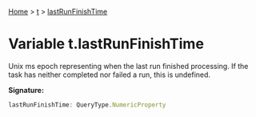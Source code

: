 [Home](../../../index.md) &gt; [t](../../t.md) &gt; [lastRunFinishTime](./lastrunfinishtime.md)

# Variable t.lastRunFinishTime

Unix ms epoch representing when the last run finished processing. If the task has neither completed nor failed a run, this is undefined.

<b>Signature:</b>

```typescript
lastRunFinishTime: QueryType.NumericProperty
```
